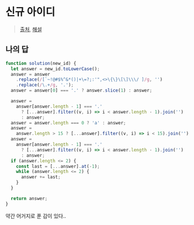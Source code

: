 # 신규 아이디

> [출처](https://school.programmers.co.kr/learn/courses/30/lessons/72410), [해설](https://bingbingba.tistory.com/19)

## 나의 답

```js
function solution(new_id) {
  let answer = new_id.toLowerCase();
  answer = answer
    .replace(/[`~!@#$%^&*()|+\=?;:'",<>\{\}\[\]\\\/ ]/g, '')
    .replace(/\.+/g, '.');
  answer = answer[0] === '.' ? answer.slice(1) : answer;

  answer =
    answer[answer.length - 1] === '.'
      ? [...answer].filter((v, i) => i < answer.length - 1).join('')
      : answer;
  answer = answer.length === 0 ? 'a' : answer;
  answer =
    answer.length > 15 ? [...answer].filter((v, i) => i < 15).join('') : answer;
  answer =
    answer[answer.length - 1] === '.'
      ? [...answer].filter((v, i) => i < answer.length - 1).join('')
      : answer;
  if (answer.length <= 2) {
    const last = [...answer].at(-1);
    while (answer.length <= 2) {
      answer += last;
    }
  }

  return answer;
}
```

약간 어거지로 푼 감이 있다..

